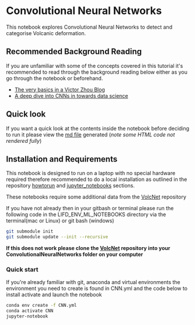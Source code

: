 # Convolutional Neural Networks

This notebook explores Convolutional Neural Networks to detect and categorise Volcanic deformation.

## Recommended Background Reading

If you are unfamiliar with some of the concepts covered in this tutorial it's recommended to read through the background reading below either as you go through the notebook or beforehand.

* [The very basics in a Victor Zhou Blog](https://victorzhou.com/blog/intro-to-cnns-part-1/)
* [A deep dive into CNNs in towards data science](https://towardsdatascience.com/deep-dive-into-convolutional-networks-48db75969fdf)

## Quick look

If you want a quick look at the contents inside the notebook before deciding to run it please view the [md file](https://github.com/cemac/LIFD_ENV_ML_NOTEBOOKS/blob/main/ConvolutionalNeuralNetworks/CNN_Volcanic_deformation.md) generated (*note some HTML code not rendered fully*)

## Installation and Requirements

This notebook is designed to run on a laptop with no special hardware required therefore recommended to do a local installation as outlined in the repository [howtorun](../howtorun.md) and [jupyter_notebooks](../jupyter_notebooks.md) sections.


These notebooks require some additional data from the [VolcNet](https://github.com/matthew-gaddes/VolcNet) repository

If you have not already then in your gitbash or terminal please run the following code in the LIFD_ENV_ML_NOTEBOOKS directory via the terminal(mac or Linux)  or git bash (windows)

```bash
git submodule init
git submodule update --init --recursive
```

**If this does not work please clone the [VolcNet](https://github.com/matthew-gaddes/VolcNet) repository into your ConvolutionalNeuralNetworks folder on your computer**

### Quick start

If you're already familiar with git, anaconda and virtual environments the environment you need to create is found in CNN.yml and the code below to install activate and launch the notebook

```bash
conda env create -f CNN.yml
conda activate CNN
jupyter-notebook
```
